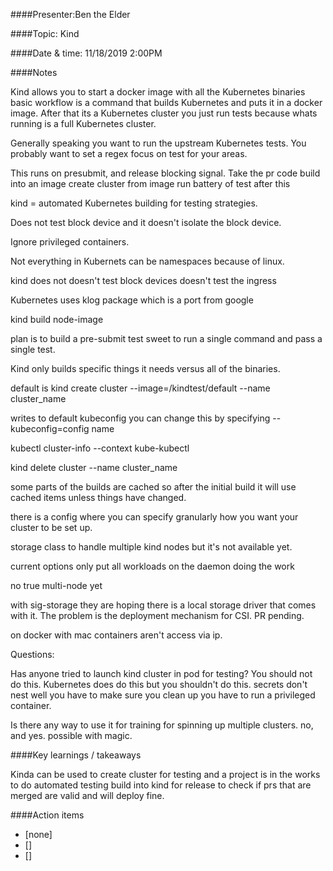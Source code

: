 ####Presenter:Ben the Elder


####Topic: Kind

####Date & time: 11/18/2019 2:00PM

####Notes

Kind allows you to start a docker image with all the Kubernetes binaries
basic workflow is a command that builds Kubernetes and puts it in a docker image.
After that its a Kubernetes cluster you just run tests because whats running is a full Kubernetes cluster.

Generally speaking you want to run the upstream Kubernetes tests.
You probably want to set a regex focus on test for your areas.

This runs on presubmit, and release blocking signal. 
Take the pr code build into an image 
create cluster from image
run battery of test after this

kind = automated Kubernetes building for testing strategies.

Does not test block device and it doesn't isolate the block device. 

Ignore privileged containers.

Not everything in Kubernets can be namespaces because of linux.

kind does not
    doesn't test block devices
    doesn't test the ingress 

Kubernetes uses klog package which is a port from google

kind build node-image

plan is to build a pre-submit test sweet to run a single command and pass a single test.

Kind only builds specific things it needs versus all of the binaries.

default is kind create cluster --image=/kindtest/default --name cluster_name

writes to default kubeconfig
you can change this by specifying --kubeconfig=config name

kubectl cluster-info --context kube-kubectl

kind delete cluster --name cluster_name

some parts of the builds are cached so after the initial build it will use cached items unless things have changed.

there is a config where you can specify granularly how you want your cluster to be set up.

storage class to handle multiple kind nodes but it's not available yet.

current options only put all workloads on the daemon doing the work

no true multi-node yet 

with sig-storage they are hoping there is a local storage driver that comes with it. The problem is the deployment mechanism for CSI. PR pending.

on docker with mac containers aren't access via ip.



Questions:

Has anyone tried to launch kind cluster in pod for testing?
You should not do this.
Kubernetes does do this but you shouldn't do this.
    secrets don't nest well
    you have to make sure you clean up
    you have to run a privileged container.
    
Is there any way to use it for training for spinning up multiple clusters.
no, and yes. possible with magic.


####Key learnings / takeaways

Kinda can be used to create cluster for testing and a project is in the works to do automated testing build into kind for release to check if prs that are merged are valid and will deploy fine.


####Action items
- [none] 
- []
- []
